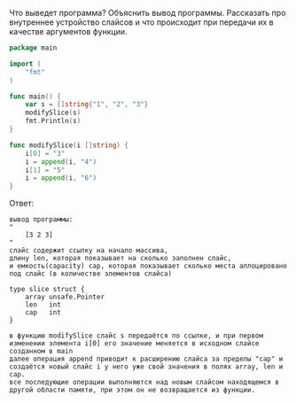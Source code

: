 Что выведет программа? Объяснить вывод программы. Рассказать про внутреннее устройство слайсов и что происходит при передачи их в качестве аргументов функции.

```go
package main

import (
	"fmt"
)

func main() {
	var s = []string{"1", "2", "3"}
	modifySlice(s)
	fmt.Println(s)
}

func modifySlice(i []string) {
	i[0] = "3"
	i = append(i, "4")
	i[1] = "5"
	i = append(i, "6")
}
```

Ответ:
```
вывод программы:
"
	[3 2 3]
"
слайс содержит ссылку на начало массива, 
длину len, которая показывает на сколько заполнен слайс,
и емкость(capacity) cap, которая показывает сколько места аллоцировано под слайс (в количестве элементов слайса)

type slice struct {
	array unsafe.Pointer
	len   int
	cap   int
}

в функцию modifySlice слайс s передаётся по ссылке, и при первом изменении элемента i[0] его значение меняется в исходном слайсе созданном в main
далее операция append приводит к расширению слайса за пределы "cap" и создаётся новый слайс i у него уже свой значения в полях array, len и cap.
все последующие операции выполняются над новым слайсом находящемся в другой области памяти, при этом он не возвращается из функции.
```
